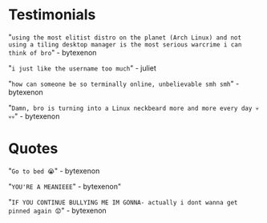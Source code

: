 # Testimonials

"`using the most elitist distro on the planet (Arch Linux) and not using a tiling desktop manager is the most serious warcrime i can think of bro`" - bytexenon

"`i just like the username too much`" - juliet

"`how can someone be so terminally online, unbelievable smh smh`" - bytexenon

"`Damn, bro is turning into a Linux neckbeard more and more every day 💀💀💀`" - bytexenon

# Quotes

"`Go to bed 😭`" - bytexenon

"`YOU'RE A MEANIEEE`" - bytexenon"

"`IF YOU CONTINUE BULLYING ME IM GONNA- actually i dont wanna get pinned again 😟`" - bytexenon
